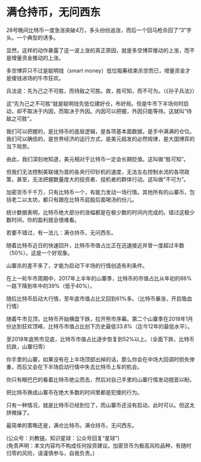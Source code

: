 # 满仓持币，无问西东

28号晚间比特币一度急涨突破4万，多头纷纷追涨，而后一个回马枪杀回了“3”字头。一个典型的诱多。

显然，这样的动作暴露了这一波上涨的真正原因，就是多空博弈推动的上涨，而不是增量资金推动的上涨。

多空博弈只不过是聪明钱（smart money）低位吸筹结束杀空而已，增量资金才是傻钱进场的牛市狂欢。

兵法说：先为己之不可胜，而待敌之可胜。故，胜可知，而不可为。（《孙子兵法》）

这“先为己之不可胜”就是聪明钱先低位建好仓，布好局。但是牛市下半场何时启动，却不取决于内因，而取决于外因。内因可以把握，外因只能等待。这就叫“待敌之可胜”。

我们可以把握的，是比特币的底层逻辑，是各项基本面数据，是手中满满的仓位。我们可以确信的，是世界经济的运行方式，是美元超发的必然规律，是大国博弈的当下局势。

由此，我们深刻地知道，美元相对于比特币一定会长期贬值。这叫做“胜可知”。

但我们无法控制美联储为首的各央行印钞机的速度，无法左右控制水流的各项政策，甚至，无法把握数量庞大的投资者、投机者的群体行动。这叫做“不可为”。

加密货币千千万，只有比特币一个，有能力发动一场行情。其他所有的山寨币，包括老二以太坊，都只有跟在比特币屁股后面喝汤的份儿。

统计数据表明，比特币绝大部分的涨幅都是在极少数的时间内完成的。错过这极少数时间，你的盈利就会很难看。

若要不错过，有一法儿：满仓持币，无问西东。

随着比特币近日的快速回升，比特币市值占比正在迅速接近并曾一度超过半数（50%）。这是一个好现象。

山寨杀的差不多了，才能为启动下半场的行情创造有利条件。

在上一轮牛市周期中，2017年上半年的山寨季，比特币的市值占比从年初的86%一路下降到年中的39%（低于40%）。

随后比特币启动大行情，至年底市值占比又回到61%多。（比特币暴涨，开启吸血行情）

随着牛市见顶，比特币开始横盘下跌，拉开熊市序幕。第二个山寨季在2018年1月份达到狂欢顶峰，比特币市值占比创下历史最低33.8%（迄今12年的最低水平）。

至2018年底熊市见底，比特币市值占比逐步恢复到52%以上。（全面下跌，比特币抗跌，山寨归零）

你手里的山寨，如果没有在上半场顶部出掉的话，那么你会在中场大回调时损失惨重，而后又会在下半场启动行情中失去比特币上车的机会。

你只有眼巴巴的看着比特币绝尘而去，然后对自己手里的山寨行情发动翘首以盼。

把比特币换成山寨币在绝大多数的时间里都是犯傻的行为。

只有一种情况，就是比特币已经到位了，而山寨币还没有启动，此时可以。但这太拼微操了。

最简单的策略还是，满仓比特币。满仓持币，无问西东。

(公众号：刘教链。知识星球：公众号回复“星球”) \
(免责声明：本文内容均不构成任何投资建议。加密货币为极高风险品种，有随时归零的风险，请谨慎参与，自我负责。)